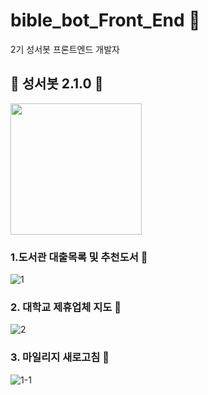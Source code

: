 # bible_bot_Front_End :newspaper:
2기 성서봇 프론트엔드 개발자

## :rocket: 성서봇 2.1.0 :rocket:
<img width="210" src="https://user-images.githubusercontent.com/72601028/107149089-1994e300-699a-11eb-8018-d6e278f2cfd5.png">

### 1.도서관 대출목록 및 추천도서 :book:
![1](https://user-images.githubusercontent.com/72601028/107149019-b99e3c80-6999-11eb-9962-b298f2b61082.PNG)

### 2. 대학교 제휴업체 지도 :memo: 
![2](https://user-images.githubusercontent.com/72601028/107149022-bc992d00-6999-11eb-8ea2-69aa24f3617a.PNG)

### 3. 마일리지 새로고침 :arrows_counterclockwise:
![1-1](https://user-images.githubusercontent.com/72601028/107149024-be62f080-6999-11eb-9500-231423af9b9d.PNG)

